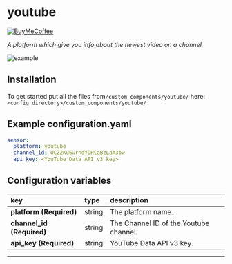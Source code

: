 # youtube

[![BuyMeCoffee][buymecoffeebedge]][buymecoffee]

_A platform which give you info about the newest video on a channel._

![example][exampleimg]

## Installation

To get started put all the files from`/custom_components/youtube/` here:
`<config directory>/custom_components/youtube/`

## Example configuration.yaml

```yaml
sensor:
  platform: youtube
  channel_id: UCZ2Ku6wrhdYDHCaBzLaA3bw
  api_key: <YouTube Data API v3 key>
```

## Configuration variables

key | type | description
:--- | :--- | :---
**platform (Required)** | string | The platform name.
**channel_id (Required)** | string | The Channel ID of the Youtube channel.
**api_key (Required)** | string | YouTube Data API v3 key.

***

[exampleimg]: example.png
[buymecoffee]: https://www.buymeacoffee.com/ludeeus
[buymecoffeebedge]: https://camo.githubusercontent.com/cd005dca0ef55d7725912ec03a936d3a7c8de5b5/68747470733a2f2f696d672e736869656c64732e696f2f62616467652f6275792532306d6525323061253230636f666665652d646f6e6174652d79656c6c6f772e737667
